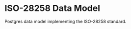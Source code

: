 ISO-28258 Data Model
====================

Postgres data model implementing the ISO-28258 standard.
